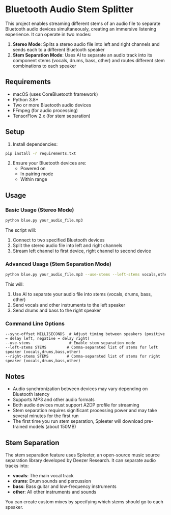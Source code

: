 # Bluetooth Audio Stem Splitter

This project enables streaming different stems of an audio file to separate Bluetooth audio devices simultaneously, creating an immersive listening experience. It can operate in two modes:

1. **Stereo Mode**: Splits a stereo audio file into left and right channels and sends each to a different Bluetooth speaker
2. **Stem Separation Mode**: Uses AI to separate an audio track into its component stems (vocals, drums, bass, other) and routes different stem combinations to each speaker

## Requirements
- macOS (uses CoreBluetooth framework)
- Python 3.8+
- Two or more Bluetooth audio devices
- FFmpeg (for audio processing)
- TensorFlow 2.x (for stem separation)

## Setup
1. Install dependencies:
```bash
pip install -r requirements.txt
```

2. Ensure your Bluetooth devices are:
   - Powered on
   - In pairing mode
   - Within range

## Usage

### Basic Usage (Stereo Mode)
```bash
python blue.py your_audio_file.mp3
```

The script will:
1. Connect to two specified Bluetooth devices
2. Split the stereo audio file into left and right channels
3. Stream left channel to first device, right channel to second device

### Advanced Usage (Stem Separation Mode)
```bash
python blue.py your_audio_file.mp3 --use-stems --left-stems vocals,other --right-stems drums,bass
```

This will:
1. Use AI to separate your audio file into stems (vocals, drums, bass, other)
2. Send vocals and other instruments to the left speaker
3. Send drums and bass to the right speaker

### Command Line Options
```
--sync-offset MILLISECONDS  # Adjust timing between speakers (positive = delay left, negative = delay right)
--use-stems                 # Enable stem separation mode
--left-stems STEMS         # Comma-separated list of stems for left speaker (vocals,drums,bass,other)
--right-stems STEMS        # Comma-separated list of stems for right speaker (vocals,drums,bass,other)
```

## Notes
- Audio synchronization between devices may vary depending on Bluetooth latency
- Supports MP3 and other audio formats
- Both audio devices must support A2DP profile for streaming
- Stem separation requires significant processing power and may take several minutes for the first run
- The first time you run stem separation, Spleeter will download pre-trained models (about 150MB)

## Stem Separation
The stem separation feature uses Spleeter, an open-source music source separation library developed by Deezer Research. It can separate audio tracks into:

- **vocals**: The main vocal track
- **drums**: Drum sounds and percussion
- **bass**: Bass guitar and low-frequency instruments
- **other**: All other instruments and sounds

You can create custom mixes by specifying which stems should go to each speaker.
